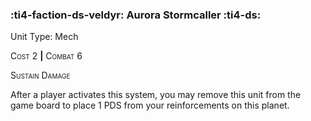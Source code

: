 ### :ti4-faction-ds-veldyr: **Aurora Stormcaller** :ti4-ds:

Unit Type: Mech 

<span style="font-variant:small-caps;">Cost</span> 2 __|__ <span style="font-variant:small-caps;">Combat</span> 6

<span style="font-variant:small-caps;">Sustain Damage</span>

After a player activates this system, you may remove this unit from the game board to place 1 PDS from your reinforcements on this planet.